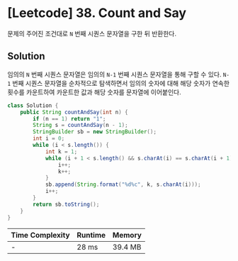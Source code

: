 # [Leetcode] 38. Count and Say

문제의 주어진 조건대로 `N` 번째 시퀀스 문자열을 구한 뒤 반환한다.

## Solution

임의의 `N` 번째 시퀀스 문자열은 임의의 `N-1` 번째 시퀀스 문자열을 통해 구할 수 있다. `N-1` 번째 시퀀스 문자열을 순차적으로 탐색하면서 임의의 숫자에 대해 해당 숫자가 연속한 횟수를 카운트하여 카운트한 값과 해당 숫자를 문자열에 이어붙인다.

```java
class Solution {
    public String countAndSay(int n) {
        if (n == 1) return "1";
        String s = countAndSay(n - 1);
        StringBuilder sb = new StringBuilder();
        int i = 0;
        while (i < s.length()) {
            int k = 1;
            while (i + 1 < s.length() && s.charAt(i) == s.charAt(i + 1)) {
                i++;
                k++;
            }
            sb.append(String.format("%d%c", k, s.charAt(i)));
            i++;
        }
        return sb.toString();
    }
}
```

| Time Complexity | Runtime | Memory |
|-----------------|---------|--------|
| - | 28 ms | 39.4 MB |
